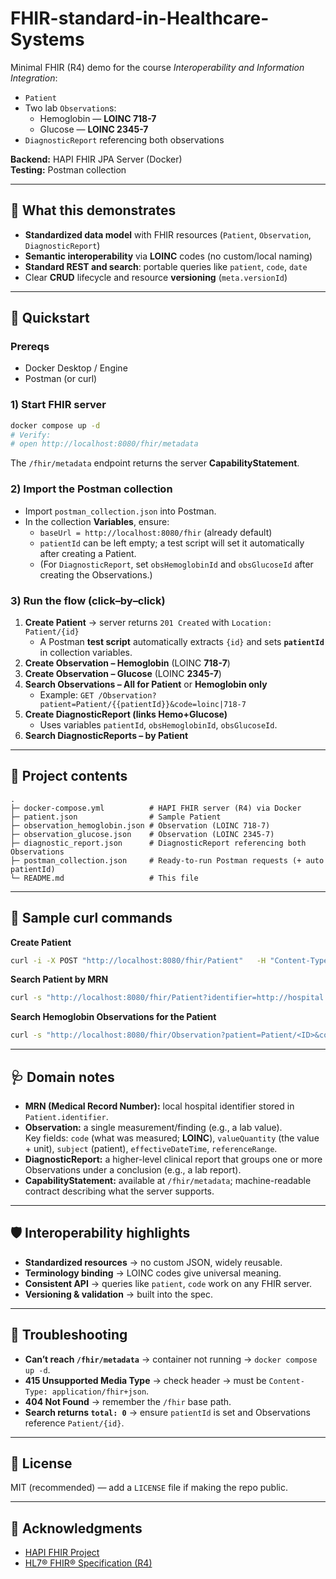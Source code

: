 
# FHIR-standard-in-Healthcare-Systems

Minimal FHIR (R4) demo for the course *Interoperability and Information Integration*:
- `Patient`
- Two lab `Observation`s:
  - Hemoglobin — **LOINC 718-7**
  - Glucose — **LOINC 2345-7**
- `DiagnosticReport` referencing both observations

**Backend:** HAPI FHIR JPA Server (Docker)  
**Testing:** Postman collection

---

## 🎯 What this demonstrates
- **Standardized data model** with FHIR resources (`Patient`, `Observation`, `DiagnosticReport`)
- **Semantic interoperability** via **LOINC** codes (no custom/local naming)
- **Standard REST and search**: portable queries like `patient`, `code`, `date`
- Clear **CRUD** lifecycle and resource **versioning** (`meta.versionId`)

---

## 🚀 Quickstart

### Prereqs
- Docker Desktop / Engine
- Postman (or curl)

### 1) Start FHIR server
```bash
docker compose up -d
# Verify:
# open http://localhost:8080/fhir/metadata
```
The `/fhir/metadata` endpoint returns the server **CapabilityStatement**.

### 2) Import the Postman collection
- Import `postman_collection.json` into Postman.
- In the collection **Variables**, ensure:
  - `baseUrl = http://localhost:8080/fhir` (already default)
  - `patientId` can be left empty; a test script will set it automatically after creating a Patient.
  - (For `DiagnosticReport`, set `obsHemoglobinId` and `obsGlucoseId` after creating the Observations.)

### 3) Run the flow (click–by–click)
1. **Create Patient** → server returns `201 Created` with `Location: Patient/{id}`  
   - A Postman **test script** automatically extracts `{id}` and sets **`patientId`** in collection variables.
2. **Create Observation – Hemoglobin** (LOINC **718-7**)
3. **Create Observation – Glucose** (LOINC **2345-7**)
4. **Search Observations – All for Patient** or **Hemoglobin only**  
   - Example: `GET /Observation?patient=Patient/{{patientId}}&code=loinc|718-7`
5. **Create DiagnosticReport (links Hemo+Glucose)**  
   - Uses variables `patientId`, `obsHemoglobinId`, `obsGlucoseId`.
6. **Search DiagnosticReports – by Patient**

---

## 🧩 Project contents

```
.
├─ docker-compose.yml          # HAPI FHIR server (R4) via Docker
├─ patient.json                # Sample Patient
├─ observation_hemoglobin.json # Observation (LOINC 718-7)
├─ observation_glucose.json    # Observation (LOINC 2345-7)
├─ diagnostic_report.json      # DiagnosticReport referencing both Observations
├─ postman_collection.json     # Ready-to-run Postman requests (+ auto patientId)
└─ README.md                   # This file
```

---

## 🧪 Sample curl commands

**Create Patient**
```bash
curl -i -X POST "http://localhost:8080/fhir/Patient"   -H "Content-Type: application/fhir+json"   --data-binary "@patient.json"
```

**Search Patient by MRN**
```bash
curl -s "http://localhost:8080/fhir/Patient?identifier=http://hospital.rs/mrn|MRN-000123"
```

**Search Hemoglobin Observations for the Patient**
```bash
curl -s "http://localhost:8080/fhir/Observation?patient=Patient/<ID>&code=loinc|718-7"
```

---

## 🩺 Domain notes 

- **MRN (Medical Record Number):** local hospital identifier stored in `Patient.identifier`.
- **Observation:** a single measurement/finding (e.g., a lab value).  
  Key fields: `code` (what was measured; **LOINC**), `valueQuantity` (the value + unit), `subject` (patient), `effectiveDateTime`, `referenceRange`.
- **DiagnosticReport:** a higher-level clinical report that groups one or more Observations under a conclusion (e.g., a lab report).
- **CapabilityStatement:** available at `/fhir/metadata`; machine-readable contract describing what the server supports.

---

## 🛡️ Interoperability highlights

- **Standardized resources** → no custom JSON, widely reusable.
- **Terminology binding** → LOINC codes give universal meaning.
- **Consistent API** → queries like `patient`, `code` work on any FHIR server.
- **Versioning & validation** → built into the spec.

---

## 🔧 Troubleshooting

- **Can’t reach `/fhir/metadata`** → container not running → `docker compose up -d`.
- **415 Unsupported Media Type** → check header → must be `Content-Type: application/fhir+json`.
- **404 Not Found** → remember the `/fhir` base path.
- **Search returns `total: 0`** → ensure `patientId` is set and Observations reference `Patient/{id}`.

---

## 📄 License

MIT (recommended) — add a `LICENSE` file if making the repo public.

---

## 🙌 Acknowledgments

- [HAPI FHIR Project](https://hapifhir.io)  
- [HL7® FHIR® Specification (R4)](https://hl7.org/FHIR/R4/)  

